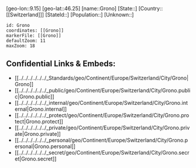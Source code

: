 ﻿---
location: [46.25,9.15]
mapzoom: [7,12] 
mapmarker: city 
type: City
tags:
- geo/City


SpocWebEntityId: 30592
isDeleted: false
confidential: public

---
[geo-lon::9.15]
[geo-lat::46.25]
[name::Grono]
[State::]
[Country::[[Switzerland]]]
[StateId::]
[Population::]
[Unknown::]


```leaflet
id: Grono
coordinates: [[Grono]]
markerFile: [[Grono]]
defaultZoom: 11 
maxZoom: 18
```


## Confidential Links & Embeds: 
- [[../../../../../../_Standards/geo/Continent/Europe/Switzerland/City/Grono|Grono]] 
- [[../../../../../../_public/geo/Continent/Europe/Switzerland/City/Grono.public|Grono.public]] 
- [[../../../../../../_internal/geo/Continent/Europe/Switzerland/City/Grono.internal|Grono.internal]] 
- [[../../../../../../_protect/geo/Continent/Europe/Switzerland/City/Grono.protect|Grono.protect]] 
- [[../../../../../../_private/geo/Continent/Europe/Switzerland/City/Grono.private|Grono.private]] 
- [[../../../../../../_personal/geo/Continent/Europe/Switzerland/City/Grono.personal|Grono.personal]] 
- [[../../../../../../_secret/geo/Continent/Europe/Switzerland/City/Grono.secret|Grono.secret]] 
